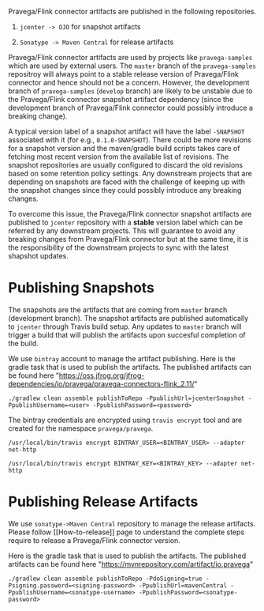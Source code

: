 Pravega/Flink connector artifacts are published in the following repositories.

1. `jcenter -> OJO` for snapshot artifacts

2. `Sonatype -> Maven Central` for release artifacts


Pravega/Flink connector artifacts are used by projects like `pravega-samples` which are used by external users. The `master` branch of the `pravega-samples` repositroy will always point to a stable release version of Pravega/Flink connector and hence should not be a concern. However, the development branch of `pravega-samples` (`develop` branch) are likely to be unstable due to the Pravega/Flink connector snapshot artifact dependency (since the development branch of Pravega/Flink connector could possibly introduce a breaking change).

A typical version label of a snapshot artifact will have the label `-SNAPSHOT` associated with it (for e.g., `0.1.0-SNAPSHOT`). There could be more revisions for a snapshot version and the maven/gradle build scripts takes care of fetching most recent version from the available list of revisions. The snapshot repositories are usually configured to discard the old revisions based on some retention policy settings. Any downstream projects that are depending on snapshots are faced with the challenge of keeping up with the snapshot changes since they could possibly introduce any breaking changes.

To overcome this issue, the Pravega/Flink connector snapshot artifacts are published to `jcenter` repository with a **stable** version label which can be referred by any downstream projects. This will guarantee to avoid any breaking changes from Pravega/Flink connector but at the same time, it is the responsibility of the downstream projects to sync with the latest shapshot updates.


# Publishing Snapshots

The snapshots are the artifacts that are coming from `master` branch (development branch). The snapshot artifacts are published automatically to `jcenter` through Travis build setup. Any updates to `master` branch will trigger a build that will publish the artifacts upon succesful completion of the build. 

We use `bintray` account to manage the artifact publishing. Here is the gradle task that is used to publish the artifacts. The published artifacts can be found here "https://oss.jfrog.org/jfrog-dependencies/io/pravega/pravega-connectors-flink_2.11/"

```
./gradlew clean assemble publishToRepo -PpublishUrl=jcenterSnapshot -PpublishUsername=<user> -PpublishPassword=<password>

```

The bintray credentials are encrypted using `travis encrypt` tool and are created for the namespace `pravega/pravega`. 

```
/usr/local/bin/travis encrypt BINTRAY_USER=<BINTRAY_USER> --adapter net-http

/usr/local/bin/travis encrypt BINTRAY_KEY=<BINTRAY_KEY> --adapter net-http

```

# Publishing Release Artifacts

We use `sonatype->Maven Central` repository to manage the release artifacts. Please follow [[How-to-release]] page to understand the complete steps require to release a Pravega/Flink connector version.

Here is the gradle task that is used to publish the artifacts. The published artifacts can be found here "https://mvnrepository.com/artifact/io.pravega"

```
./gradlew clean assemble publishToRepo -PdoSigning=true -Psigning.password=<signing-password> -PpublishUrl=mavenCentral -PpublishUsername=<sonatype-username> -PpublishPassword=<sonatype-password>
```
